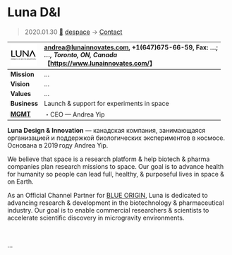 # Luna D&I
> 2020.01.30 [🚀](../../index/index.md) [despace](../index.md) → [Contact](../contact.md)

|[![](../f/contact/l/lunadni_logo1_thumb.png)](../f/contact/l/lunadni_logo1.png)|<andrea@lunainnovates.com>, +1(647)675-66-59, Fax: …;<br> *…, Toronto, ON, Canada*<br> 【<https://www.lunainnovates.com/>】|
|:--|:--|
|**Mission**|…|
|**Vision**|…|
|**Values**|…|
|**Business**|Launch & support for experiments in space|
|**[MGMT](../mgmt.md)**|・CEO — Andrea Yip|

**Luna Design & Innovation** — канадская компания, занимающаяся организацией и поддержкой биологических экспериментов в космосе. Основана в 2019 году Andrea Yip.

We believe that space is a research platform & help biotech & pharma companies plan research missions to space. Our goal is to advance health for humanity so people can lead full, healthy, & purposeful lives in space & on Earth.

As an Official Channel Partner for [BLUE ORIGIN](blue_origin.md), Luna is dedicated to advancing research & development in the biotechnology & pharmaceutical industry. Our goal is to enable commercial researchers & scientists to accelerate scientific discovery in microgravity environments.


<p style="page-break-after:always"> </p>

…
